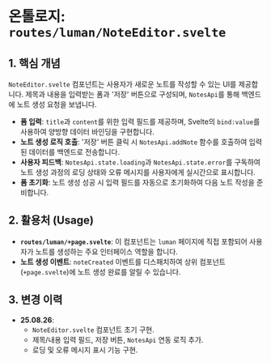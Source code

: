 # 온톨로지: `routes/luman/NoteEditor.svelte`

## 1. 핵심 개념

`NoteEditor.svelte` 컴포넌트는 사용자가 새로운 노트를 작성할 수 있는 UI를 제공합니다. 제목과 내용을 입력받는 폼과 '저장' 버튼으로 구성되며, `NotesApi`를 통해 백엔드에 노트 생성 요청을 보냅니다.

- **폼 입력**: `title`과 `content`를 위한 입력 필드를 제공하며, Svelte의 `bind:value`를 사용하여 양방향 데이터 바인딩을 구현합니다.
- **노트 생성 로직 호출**: '저장' 버튼 클릭 시 `NotesApi.addNote` 함수를 호출하여 입력된 데이터를 백엔드로 전송합니다.
- **사용자 피드백**: `NotesApi.state.loading`과 `NotesApi.state.error`를 구독하여 노트 생성 과정의 로딩 상태와 오류 메시지를 사용자에게 실시간으로 표시합니다.
- **폼 초기화**: 노트 생성 성공 시 입력 필드를 자동으로 초기화하여 다음 노트 작성을 준비합니다.

## 2. 활용처 (Usage)

- **`routes/luman/+page.svelte`**: 이 컴포넌트는 `luman` 페이지에 직접 포함되어 사용자가 노트를 생성하는 주요 인터페이스 역할을 합니다.
- **노트 생성 이벤트**: `noteCreated` 이벤트를 디스패치하여 상위 컴포넌트(`+page.svelte`)에 노트 생성 완료를 알릴 수 있습니다.

## 3. 변경 이력

- **25.08.26**:
    - `NoteEditor.svelte` 컴포넌트 초기 구현.
    - 제목/내용 입력 필드, 저장 버튼, `NotesApi` 연동 로직 추가.
    - 로딩 및 오류 메시지 표시 기능 구현.
